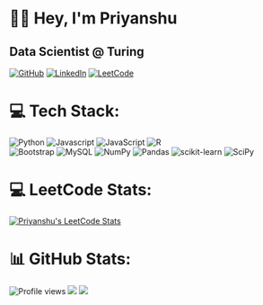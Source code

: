 # 👨‍💻 Hey, I'm Priyanshu
## Data Scientist @ Turing

[![GitHub](https://img.shields.io/badge/GitHub-Follow-black?style=flat-square&logo=github)](https://github.com/priyanshuJain-32/)
[![LinkedIn](https://img.shields.io/badge/Portfolio-Visit-brightgreen?style=flat-square)](https://www.linkedin.com/in/priyanshu-jain-iim/)
[![LeetCode](https://img.shields.io/badge/LeetCode-Profile-orange?style=flat-square&logo=leetcode)](https://leetcode.com/priyanshuJain-32/)

<!-- ![Profile views](https://komarev.com/ghpvc/?username=priyanshuJain-32&color=lightgrey) -->
# 💻 Tech Stack: 
![Python](https://img.shields.io/badge/python-3670A0?style=for-the-badge&logo=python&logoColor=ffdd54) ![Javascript](https://img.shields.io/badge/java-%23ED8B00.svg?style=for-the-badge&logo=java&logoColor=white) ![JavaScript](https://img.shields.io/badge/javascript-%23323330.svg?style=for-the-badge&logo=javascript&logoColor=%23F7DF1E) ![R](https://img.shields.io/badge/r-%23276DC3.svg?style=for-the-badge&logo=r&logoColor=white) <br>
![Bootstrap](https://img.shields.io/badge/bootstrap-%23563D7C.svg?style=for-the-badge&logo=bootstrap&logoColor=white) ![MySQL](https://img.shields.io/badge/mysql-%2300f.svg?style=for-the-badge&logo=mysql&logoColor=white) ![NumPy](https://img.shields.io/badge/numpy-%23013243.svg?style=for-the-badge&logo=numpy&logoColor=white) ![Pandas](https://img.shields.io/badge/pandas-%23150458.svg?style=for-the-badge&logo=pandas&logoColor=white) ![scikit-learn](https://img.shields.io/badge/scikit--learn-%23F7931E.svg?style=for-the-badge&logo=scikit-learn&logoColor=white) ![SciPy](https://img.shields.io/badge/SciPy-%230C55A5.svg?style=for-the-badge&logo=scipy&logoColor=%white) 
<!-- ![C](https://img.shields.io/badge/c-%2300599C.svg?style=for-the-badge&logo=c&logoColor=white) ![C++](https://img.shields.io/badge/c++-%2300599C.svg?style=for-the-badge&logo=c%2B%2B&logoColor=white) ![CSS3](https://img.shields.io/badge/css3-%231572B6.svg?style=for-the-badge&logo=css3&logoColor=white) ![HTML5](https://img.shields.io/badge/html5-%23E34F26.svg?style=for-the-badge&logo=html5&logoColor=white) -->
<!--![MongoDB](https://img.shields.io/badge/MongoDB-%234ea94b.svg?style=for-the-badge&logo=mongodb&logoColor=white)--> 
<!--![Google Cloud](https://img.shields.io/badge/Google%20Cloud-%234285F4.svg?style=for-the-badge&logo=google-cloud&logoColor=white) ![AWS](https://img.shields.io/badge/AWS-%23FF9900.svg?style=for-the-badge&logo=amazon-aws&logoColor=white)--> 
<!--![TensorFlow](https://img.shields.io/badge/TensorFlow-%23FF6F00.svg?style=for-the-badge&logo=TensorFlow&logoColor=white)-->

# 💻 LeetCode Stats:
[![Priyanshu's LeetCode Stats](https://leetcode-stats.vercel.app/api?username=priyanshuJain-32&theme=Dark)](https://leetcode.com/priyanshuJain-32/)

# 📊 GitHub Stats:
<!--<img align="right" width="300" src="https://user-images.githubusercontent.com/94922914/233508815-a208793f-7564-4ee8-9a01-1c487e22ccef.gif">-->
![Profile views](http://github-profile-summary-cards.vercel.app/api/cards/profile-details?username=priyanshuJain-32&theme=dark)
<img  src="https://streak-stats.demolab.com?user=priyanshuJain-32&theme=aura&hide_border=true&card_width=550"/>
<img  src="https://github-readme-stats.vercel.app/api?username=priyanshuJain-32&theme=aura&include_all_commits=true&card_width=550&hide_border=true&rank_icon=github"/></br>
<!--
**priyanshuJain-32/priyanshuJain-32** is a ✨ _special_ ✨ repository because its `README.md` (this file) appears on your GitHub profile.

Here are some ideas to get you started:

- 🔭 I’m currently working on ...
- 🌱 I’m currently learning ...
- 👯 I’m looking to collaborate on ...
- 🤔 I’m looking for help with ...
- 💬 Ask me about ...
- 📫 How to reach me: ...
- 😄 Pronouns: ...
- ⚡ Fun fact: ...
-->
